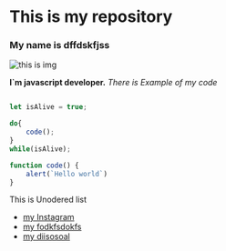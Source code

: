 # This is my repository

### My name is dffdskfjss

![this is img](https://encrypted-tbn0.gstatic.com/images?q=tbn:ANd9GcStcz2JCq81DFNVt0RTtWroiEgp0dzxR84Eq2fkGGfX3_2evseknm5vISTZr0DcJXIzgto&usqp=CAU)

**I`m javascript developer.**
*There is Example of my code*

```javascript

let isAlive = true;

do{
    code();
}
while(isAlive);

function code() {
    alert(`Hello world`)
}
```

This is Unodered list

* [my Instagram](dsgdfgdfgfdgfd)
* [my fodkfsdokfs](dsgdfgdfgfdgfd)
* [my diisosoal](dsgdfgdfgfdgfd)